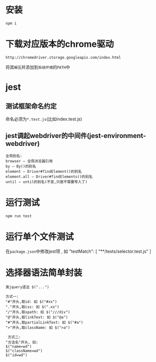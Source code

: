 # 安装
```
npm i
```

# 下载对应版本的chrome驱动

`http://chromedriver.storage.googleapis.com/index.html`

将其`解压`并添加到`系统环境`的`PATH`中

# jest

## 测试框架命名约定

命名必须为`*.test.js`(比如index.test.js)

## jest调起webdriver的中间件(jest-environment-webdriver)
```
全局别名:
browser — 全局浏览器引用
by — By()的别名
element — Driver#findElement()的别名
element.all — Driver#findElements()的别名
until — until的别名(不变,只是不需要导入了)
```


# 运行测试
```
npm run test
```

# 运行单个文件测试

在`package.json`中修改jest项 , 如 "testMatch": [ "**/tests/selector.test.js" ]


# 选择器语法简单封装
```
类jquery语法 $("...")

方式一:
"#"开头,取id: 如 $("#xx")
"."开头,取css: 如 $(".xx")
"/"开头,取xpath: 如 $("///div")
"@"开头,取linkText: 如 $("@a")
"#"开头,取partialLinkText: 如 $("#a")
">"开头,取className: 如 $(">a")
 
 方式二:
"方法名"开头, 如: 
$("name=wd")
$("className=wd")
$("id=wd")

```
